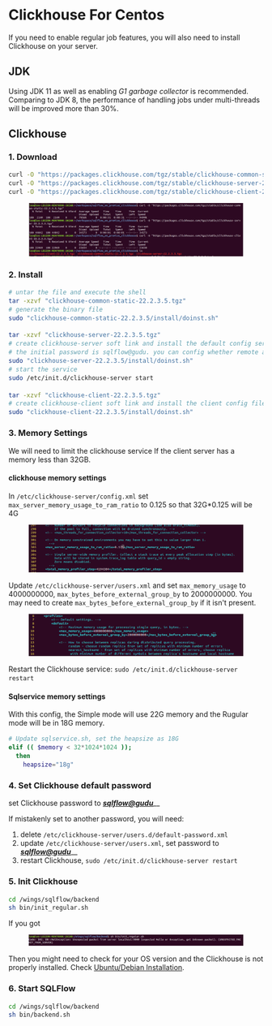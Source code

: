 # Clickhouse For Centos

If you need to enable regular job features, you will also need to install Clickhouse on your server.

## JDK&#x20;

Using JDK 11 as well as enabling _G1 garbage collector_ is recommended. Comparing to JDK 8, the performance of handling jobs under multi-threads will be improved more than 30%.

## Clickhouse

### 1. Download&#x20;

```bash
curl -O "https://packages.clickhouse.com/tgz/stable/clickhouse-common-static-22.2.3.5.tgz"
curl -O "https://packages.clickhouse.com/tgz/stable/clickhouse-server-22.2.3.5.tgz"
curl -O "https://packages.clickhouse.com/tgz/stable/clickhouse-client-22.2.3.5.tgz"
```

<figure><img src="../../../.gitbook/assets/1_20221117204325.png" alt=""><figcaption></figcaption></figure>

### 2. Install

```bash
# untar the file and execute the shell
tar -xzvf "clickhouse-common-static-22.2.3.5.tgz"
# generate the binary file 
sudo "clickhouse-common-static-22.2.3.5/install/doinst.sh"

tar -xzvf "clickhouse-server-22.2.3.5.tgz"
# create clickhouse-server soft link and install the default config serice
# the initial password is sqlflow@gudu. you can config whether remote access is allowed
sudo "clickhouse-server-22.2.3.5/install/doinst.sh"
# start the service
sudo /etc/init.d/clickhouse-server start

tar -xzvf "clickhouse-client-22.2.3.5.tgz"
# create clickhouse-client soft link and install the client config files
sudo "clickhouse-client-22.2.3.5/install/doinst.sh"

```

### 3. Memory Settings

We will need to limit the clickhouse service If the client server has a memory less than 32GB.

#### clickhouse memory settings

In `/etc/clickhouse-server/config.xml` set `max_server_memory_usage_to_ram_ratio` to 0.125 so that 32G\*0.125 will be 4G

<figure><img src="../../../.gitbook/assets/2_20221117204325.png" alt=""><figcaption></figcaption></figure>

Update `/etc/clickhouse-server/users.xml` and set `max_memory_usage` to 4000000000, `max_bytes_before_external_group_by` to 2000000000. You may need to create `max_bytes_before_external_group_by` if it isn't present.

<figure><img src="../../../.gitbook/assets/3_20221117204325.png" alt=""><figcaption></figcaption></figure>

Restart the Clickhouse service: `sudo /etc/init.d/clickhouse-server restart`

#### Sqlservice memory settings

With this config, the Simple mode will use 22G memory and the Rugular mode will be in 18G memory.

```bash
# Update sqlservice.sh, set the heapsize as 18G
elif (( $memory < 32*1024*1024 ));
  then
    heapsize="18g"

```

### 4. Set Clickhouse default password

set Clickhouse password to [_**sqlflow@gudu**_](https://gitee.com/link?target=mailto:sqlflow@gudu)__

If mistakenly set to another password, you will need:

1. delete `/etc/clickhouse-server/users.d/default-password.xml`
2. update `/etc/clickhouse-server/users.xml`, set password to [_**sqlflow@gudu**_](https://gitee.com/link?target=mailto:sqlflow@gudu)__
3. restart Clickhouse, `sudo /etc/init.d/clickhouse-server restart`

### 5. Init Clickhouse

```bash
cd /wings/sqlflow/backend
sh bin/init_regular.sh
```

If you got

<figure><img src="../../../.gitbook/assets/Screenshot from 2022-11-18 22-19-02.png" alt=""><figcaption></figcaption></figure>

Then you might need to check for your OS version and the Clickhouse is not properly installed. Check [Ubuntu/Debian Installation](clickhouse-for-ubuntu-debian.md).

### 6. Start SQLFlow

```bash
cd /wings/sqlflow/backend
sh bin/backend.sh
```

